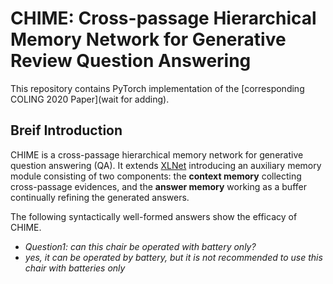 # CHIME: Cross-passage Hierarchical Memory Network for Generative Review Question Answering
This repository contains PyTorch implementation of the [corresponding COLING 2020 Paper](wait for adding).

## Breif Introduction
CHIME is a cross-passage hierarchical memory network for generative question answering (QA). It extends [XLNet](https://github.com/zihangdai/xlnet) introducing an auxiliary memory module consisting of two components: the **context memory** collecting cross-passage evidences, and the **answer memory** working as a buffer continually refining the generated answers. 

The following syntactically well-formed answers show the efficacy of CHIME.
- *Question1: can this chair be operated with battery only?*
- *yes, it can be operated by battery, but it is not recommended to use this chair with batteries only*
